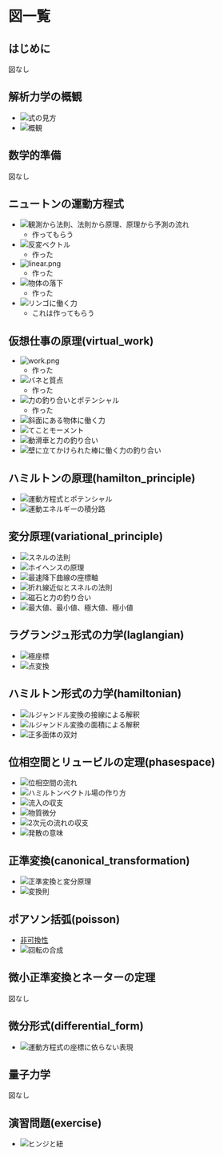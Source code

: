 # 図一覧

## はじめに

図なし

## 解析力学の概観

* ![式の見方](overview/fig/table.png)
* ![概観](overview/fig/birds_eye_view.png)

## 数学的準備

図なし

## ニュートンの運動方程式

* ![観測から法則、法則から原理、原理から予測の流れ](newton/fig/principle_law.png)
  * 作ってもらう
* ![反変ベクトル](newton/fig/contravariant_vector.png)
  * 作った
* ![linear.png](newton/fig/linear.png)
  * 作った
* ![物体の落下](newton/fig/fall.png)
  * 作った
* ![リンゴに働く力](newton/fig/apple.png)
  * これは作ってもらう

## 仮想仕事の原理(virtual_work)

* ![work.png](/virtual_work/fig/work.png)
  * 作った
* ![バネと質点](/virtual_work/fig/spring.png)
  * 作った
* ![力の釣り合いとポテンシャル](/virtual_work/fig/potential.png)
  * 作った
* ![斜面にある物体に働く力](/virtual_work/fig/slope.png)
* ![てことモーメント](/virtual_work/fig/lever.png)
* ![動滑車と力の釣り合い](/virtual_work/fig/movable_pulley.png)
* ![壁に立てかけられた棒に働く力の釣り合い](/virtual_work/fig/stick.png)

## ハミルトンの原理(hamilton_principle)

* ![運動方程式とポテンシャル](/hamilton_principle/fig/lagrangian.png)
* ![運動エネルギーの積分路](/hamilton_principle/fig/delta.png)

## 変分原理(variational_principle)

* ![スネルの法則](/variational_principle/fig/snell.png)
* ![ホイヘンスの原理](/variational_principle/fig/huygens.png)
* ![最速降下曲線の座標軸](/variational_principle/fig/bc_coordinate.png)
* ![折れ線近似とスネルの法則](/variational_principle/fig/bc_snell.png)
* ![磁石と力の釣り合い](/variational_principle/fig/magnet.png)
* ![最大値、最小値、極大値、極小値](/variational_principle/fig/stationary.png)

## ラグランジュ形式の力学(laglangian)

* ![極座標](/lagrangian/fig/polar_coordinate.png)
* ![点変換](/lagrangian/fig/point_transformation.png)

## ハミルトン形式の力学(hamiltonian)

* ![ルジャンドル変換の接線による解釈](/hamiltonian/fig/legendre_tangent.png)
* ![ルジャンドル変換の面積による解釈](/hamiltonian/fig/legendre_area.png)
* ![正多面体の双対](/hamiltonian/fig/dual.png)

## 位相空間とリュービルの定理(phasespace)

* ![位相空間の流れ](/phasespace/fig/phasespace.png)
* ![ハミルトンベクトル場の作り方](/phasespace/fig/phaseflow.png)
* ![流入の収支](/phasespace/fig/flow_balance.png)
* ![物質微分](/phasespace/fig/material_derivative.png)
* ![2次元の流れの収支](/phasespace/fig/lagrange2d.png)
* ![発散の意味](/phasespace/fig/divergence.png)

## 正準変換(canonical_transformation)

* ![正準変換と変分原理](/canonical_transformation/fig/generating_function.png)
* ![変換則](/canonical_transformation/fig/transform_diagram.png)

## ポアソン括弧(poisson)

* [非可換性](/poisson/fig/noncommutative.png)
* ![回転の合成](/poisson/fig/composition.png)

## 微小正準変換とネーターの定理

図なし

## 微分形式(differential_form)

* ![運動方程式の座標に依らない表現](/differential_form/fig/differential_form.png)

## 量子力学

図なし

## 演習問題(exercise)

* ![ヒンジと紐](/exercise/fig/triangle.png)
